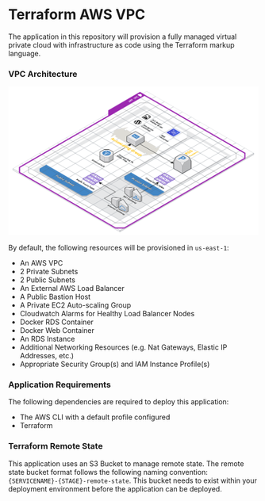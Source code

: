 # Terraform AWS VPC

The application in this repository will provision a fully managed virtual private cloud with infrastructure as code using the Terraform markup language.

### VPC Architecture
![Highlevel arch](/images/Terraform-AWS-VPC.png "VPC Architecture")

By default, the following resources will be provisioned in `us-east-1`:  

- An AWS VPC
- 2 Private Subnets
- 2 Public Subnets
- An External AWS Load Balancer
- A Public Bastion Host
- A Private EC2 Auto-scaling Group
- Cloudwatch Alarms for Healthy Load Balancer Nodes
- Docker RDS Container
- Docker Web Container
- An RDS Instance
- Additional Networking Resources (e.g. Nat Gateways, Elastic IP Addresses, etc.)
- Appropriate Security Group(s) and IAM Instance Profile(s)

### Application Requirements  

The following dependencies are required to deploy this application:  

- The AWS CLI with a default profile configured
- Terraform

### Terraform Remote State

This application uses an S3 Bucket to manage remote state. The remote state bucket format follows the following naming convention: `{SERVICENAME}-{STAGE}-remote-state`. This bucket needs to exist within your deployment environment before the application can be deployed.